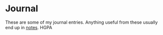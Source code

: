 ---
---

# Journal

These are some of my journal entries.
Anything useful from these usually end up in [notes](../notes/).
HGPA
